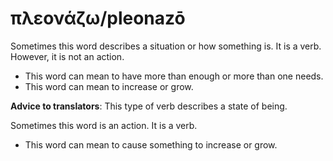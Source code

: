 # πλεονάζω/pleonazō
Sometimes this word describes a situation or how something is. It is a verb. However, it is not an action. 

* This word can mean to have more than enough or more than one needs.
* This word can mean to increase or grow.

**Advice to translators**: This type of verb describes a state of being.

Sometimes this word is an action. It is a verb.

* This word can mean to cause something to increase or grow.
